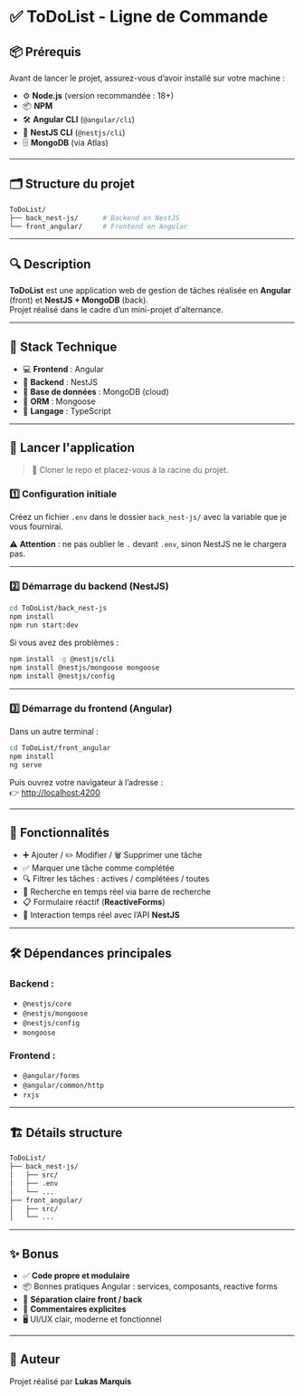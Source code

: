 # ✅ ToDoList - Ligne de Commande

## 📦 Prérequis

Avant de lancer le projet, assurez-vous d’avoir installé sur votre machine :

- ⚙️ **Node.js** (version recommandée : 18+)
- 📦 **NPM**
- 🛠️ **Angular CLI** (`@angular/cli`)
- 🧱 **NestJS CLI** (`@nestjs/cli`)
- 🗄️ **MongoDB** (via Atlas)

---

## 🗂️ Structure du projet

```bash
ToDoList/
├── back_nest-js/      # Backend en NestJS
└── front_angular/     # Frontend en Angular
```

---

## 🔍 Description

**ToDoList** est une application web de gestion de tâches réalisée en **Angular** (front) et **NestJS + MongoDB** (back).  
Projet réalisé dans le cadre d’un mini-projet d'alternance.

---

## 🧠 Stack Technique

- 💻 **Frontend** : Angular
- 🧠 **Backend** : NestJS
- 💾 **Base de données** : MongoDB (cloud)
- 🔗 **ORM** : Mongoose
- 📝 **Langage** : TypeScript

---

## 🚀 Lancer l'application

> 🧭 Cloner le repo et placez-vous à la racine du projet.

### 1️⃣ Configuration initiale

Créez un fichier `.env` dans le dossier `back_nest-js/` avec la variable que je vous fournirai.

⚠️ **Attention** : ne pas oublier le `.` devant `.env`, sinon NestJS ne le chargera pas.

---

### 2️⃣ Démarrage du backend (NestJS)

```bash
cd ToDoList/back_nest-js
npm install
npm run start:dev
```

Si vous avez des problèmes :

```bash
npm install -g @nestjs/cli
npm install @nestjs/mongoose mongoose
npm install @nestjs/config
```

---

### 3️⃣ Démarrage du frontend (Angular)

Dans un autre terminal :

```bash
cd ToDoList/front_angular
npm install
ng serve
```

Puis ouvrez votre navigateur à l’adresse :  
👉 [http://localhost:4200](http://localhost:4200)

---

## 🧪 Fonctionnalités

- ➕ Ajouter / ✏️ Modifier / 🗑️ Supprimer une tâche
- ✅ Marquer une tâche comme complétée
- 🔍 Filtrer les tâches : actives / complétées / toutes
- 🧠 Recherche en temps réel via barre de recherche
- 📋 Formulaire réactif (**ReactiveForms**)
- 🔄 Interaction temps réel avec l’API **NestJS**

---

## 🛠️ Dépendances principales

### Backend :
- `@nestjs/core`
- `@nestjs/mongoose`
- `@nestjs/config`
- `mongoose`

### Frontend :
- `@angular/forms`
- `@angular/common/http`
- `rxjs`

---

## 🏗️ Détails structure

```bash
ToDoList/
├── back_nest-js/      
│   ├── src/
│   ├── .env
│   └── ...
├── front_angular/     
│   ├── src/
│   └── ...
```

---

## ✨ Bonus

- ✅ **Code propre et modulaire**
- 📦 Bonnes pratiques Angular : services, composants, reactive forms
- 🔄 **Séparation claire front / back**
- 💬 **Commentaires explicites**
- 🖥️ UI/UX clair, moderne et fonctionnel

---

## 🙌 Auteur

Projet réalisé par **Lukas Marquis**
